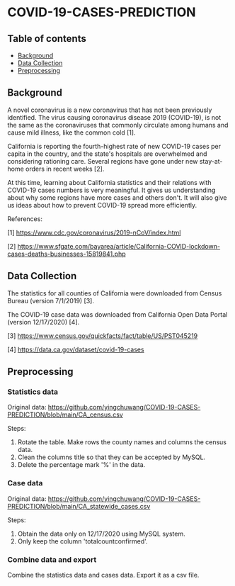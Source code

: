 # COVID-19-CASES-PREDICTION
## Table of contents 
* [Background](#background)
* [Data Collection](#data-collection)
* [Preprocessing](#preprocessing)

## Background
A novel coronavirus is a new coronavirus that has not been previously identified. The virus causing coronavirus disease 2019 (COVID-19), is not the same as the coronaviruses that commonly circulate among humans and cause mild illness, like the common cold [1]. 

California is reporting the fourth-highest rate of new COVID-19 cases per capita in the country, and the state's hospitals are overwhelmed and considering rationing care. Several regions have gone under new stay-at-home orders in recent weeks [2].

At this time, learning about California statistics and their relations with COVID-19 cases numbers is very meaningful. It gives us understanding about why some regions have more cases and others don't. It will also give us ideas about how to prevent COVID-19 spread more efficiently.  

References:

[1] https://www.cdc.gov/coronavirus/2019-nCoV/index.html

[2] https://www.sfgate.com/bayarea/article/California-COVID-lockdown-cases-deaths-businesses-15819841.php

## Data Collection

The statistics for all counties of California were downloaded from Census Bureau (version 7/1/2019) [3].

The COVID-19 case data was downloaded from California Open Data Portal (version 12/17/2020) [4].

[3] https://www.census.gov/quickfacts/fact/table/US/PST045219

[4] https://data.ca.gov/dataset/covid-19-cases

## Preprocessing

### Statistics data

Original data: https://github.com/yingchuwang/COVID-19-CASES-PREDICTION/blob/main/CA_census.csv

Steps:
1. Rotate the table. Make rows the county names and columns the census data.
2. Clean the columns title so that they can be accepted by MySQL.
3. Delete the percentage mark '%' in the data.

### Case data

Original data: https://github.com/yingchuwang/COVID-19-CASES-PREDICTION/blob/main/CA_statewide_cases.csv

Steps:
1. Obtain the data only on 12/17/2020 using MySQL system.
2. Only keep the column 'totalcountconfirmed'.

### Combine data and export

Combine the statistics data and cases data. Export it as a csv file.
